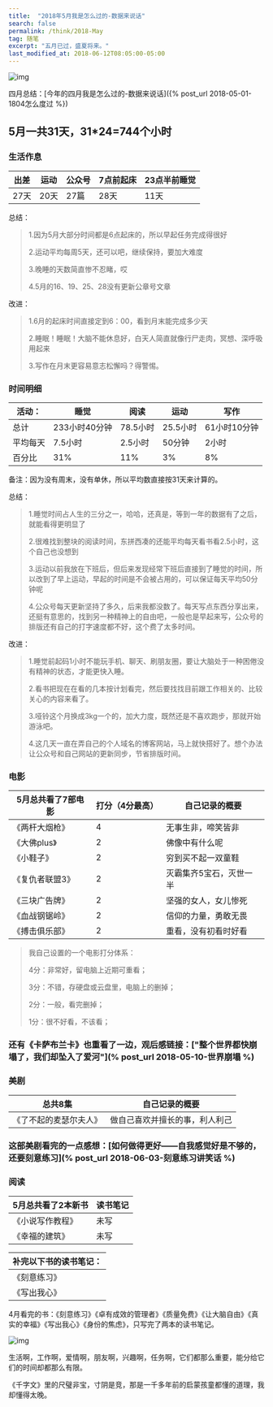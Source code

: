 ```yaml
---
title:  "2018年5月我是怎么过的-数据来说话"
search: false
permalink: /think/2018-May
tag: 随笔
excerpt: "五月已过，盛夏将来。"
last_modified_at: 2018-06-12T08:05:00-05:00
---
```


![img](https://mmbiz.qpic.cn/mmbiz_jpg/fgOI29GemllcjdArColgC7hhVRG9Ps3ic4MmrwAu6VVGL3cNiaPxjcqCT68ZwDF0CvVdoibf6H6CaYQYA6LJAulCg/640?wx_fmt=jpeg)

四月总结：[今年的四月我是怎么过的-数据来说话]({% post_url 2018-05-01-1804怎么度过 %})



## 5月一共31天，31*24=744个小时

### 生活作息

| 出差 | 运动 | 公众号 | 7点前起床 | 23点半前睡觉 |
| ---- | ---- | ------ | --------- | ------------ |
| 27天 | 20天 | 27篇   | 28天      | 11天         |

总结：

> 1.因为5月大部分时间都是6点起床的，所以早起任务完成得很好
>
> 2.运动平均每周5天，还可以吧，继续保持，要加大难度
>
> 3.晚睡的天数简直惨不忍睹，哎
>
> 4.5月的16、19、25、28没有更新公章号文章

改进：

> 1.6月的起床时间直接定到6：00，看到月末能完成多少天
>
> 2.睡眠！睡眠！大脑不能休息好，白天人简直就像行尸走肉，冥想、深呼吸用起来
>
> 3.写作在月末更容易意志松懈吗？得警惕。

### 时间明细

| 活动：   | 睡觉          | 阅读     | 运动     | 写作         |
| -------- | ------------- | -------- | -------- | ------------ |
| 总计     | 233小时40分钟 | 78.5小时 | 25.5小时 | 61小时10分钟 |
| 平均每天 | 7.5小时       | 2.5小时  | 50分钟   | 2小时        |
| 百分比   | 31%           | 11%      | 3%       | 8%           |

备注：因为没有周末，没有单休，所以平均数直接按31天来计算的。

总结：

> 1.睡觉时间占人生的三分之一，哈哈，还真是，等到一年的数据有了之后，就能看得更明显了
>
> 2.很难找到整块的阅读时间，东拼西凑的还能平均每天看书看2.5小时，这个自己也没想到
>
> 3.运动以前我放在下班后，但后来发现经常下班后直接到了睡觉的时间，所以改到了早上运动，早起的时间是不会被占用的，可以保证每天平均50分钟呢
>
> 4.公众号每天更新坚持了多久，后来我都没数了。每天写点东西分享出来，还挺有意思的，找到另一种精神上的自由吧，一般也是早起来写，公众号的排版还有自己的打字速度都不好，这个费了太多时间。

改进：

> 1.睡觉前起码1小时不能玩手机、聊天、刷朋友圈，要让大脑处于一种困倦没有精神的状态，才能更快入睡。
>
> 2.看书把现在在看的几本按计划看完，然后要找找目前跟工作相关的、比较关心的内容来看了。
>
> 3.哑铃这个月换成3kg一个的，加大力度，既然还是不喜欢跑步，那就开始游泳吧。
>
> 4.这几天一直在弄自己的个人域名的博客网站，马上就快搭好了。想个办法让公众号和自己网站的更新同步，节省排版时间。

### 电影

| 5月总共看了7部电影 | 打分（4分最高） | 自己记录的概要          |
| ------------------ | --------------- | ----------------------- |
| 《两杆大烟枪》     | 4               | 无事生非，啼笑皆非      |
| 《大佛plus》       | 2               | 佛像中有什么呢          |
| 《小鞋子》         | 2               | 穷到买不起一双童鞋      |
| 《复仇者联盟3》    | 2               | 灭霸集齐5宝石，灭世一半 |
| 《三块广告牌》     | 2               | 坚强的女人，女儿惨死    |
| 《血战钢锯岭》     | 2               | 信仰的力量，勇敢无畏    |
| 《搏击俱乐部》     | 2               | 重看，没有初看时好看    |

> 我自己设置的一个电影打分体系：
>
> 4分：非常好，留电脑上近期可重看；
>
> 3分：不错，存硬盘或云盘里，电脑上的删掉；
>
> 2分：一般，看完删掉；
>
> 1分：很不好看，不该看；

### 还有《卡萨布兰卡》也重看了一边，观后感链接：["整个世界都快崩塌了，我们却坠入了爱河"](% post_url 2018-05-10-世界崩塌 %)



### 美剧

| 总共8集                | 自己记录的概要                 |
| ---------------------- | ------------------------------ |
| 《了不起的麦瑟尔夫人》 | 做自己喜欢并擅长的事，利人利己 |

### 这部美剧看完的一点感想：[如何做得更好——自我感觉好是不够的，还要刻意练习](% post_url 2018-06-03-刻意练习讲笑话 %)

### 阅读



| 5月总共看了2本新书 | 读书笔记 |
| ------------------ | -------- |
| 《小说写作教程》   | 未写     |
| 《幸福的建筑》     | 未写     |

| 补完以下书的读书笔记： |
| ---------------------- |
| 《刻意练习》           |
| 《写出我心》           |

4月看完的书：《刻意练习》《卓有成效的管理者》《质量免费》《让大脑自由》《真实的幸福》《写出我心》《身份的焦虑》，只写完了两本的读书笔记。

![img](https://mmbiz.qpic.cn/mmbiz_jpg/fgOI29GemlkxW9I2jKYYtE1MPIMeqKctNFA0o4tb38k5kUGpxDdy89enrOE8Qkrmh8pJuA7Nh1QicmUMsWL3f6w/640?wx_fmt=jpeg)

生活啊，工作啊，爱情啊，朋友啊，兴趣啊，任务啊，它们都那么重要，能分给它们的时间却都那么有限。

《千字文》里的尺璧非宝，寸阴是竞，那是一千多年前的启蒙孩童都懂的道理，我却懂得太晚。

